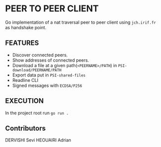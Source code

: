 # PEER TO PEER CLIENT
Go implementation of a nat traversal peer to peer client using `jch.irif.fr` as handshake point.
## FEATURES
+ Discover connected peers.
+ Show addresses of connected peers.
+ Download a file at a given path(`<PEERNAME>/PATH`) in `PSI-download/PEERNAME/PATH`
+ Export data put in `PSI-shared-files`
+ Readline CLI
+ Signed messages with `ECDSA/P256`
## EXECUTION
In the project root run `go run .`
## Contributors
DERVISHI Sevi
HEOUAIRI Adrian
